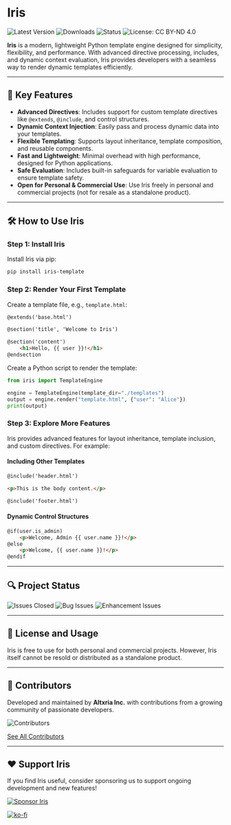 # Iris

![Latest Version](https://img.shields.io/pypi/v/iris-template)
![Downloads](https://img.shields.io/pypi/dm/iris-template)
![Status](https://img.shields.io/badge/status-alpha-orange)
![License: CC BY-ND 4.0](https://img.shields.io/badge/License-CC%20BY--ND%204.0-lightgrey.svg)

**Iris** is a modern, lightweight Python template engine designed for simplicity, flexibility, and performance. With advanced directive processing, includes, and dynamic context evaluation, Iris provides developers with a seamless way to render dynamic templates efficiently.

---

## 🚀 Key Features

- **Advanced Directives**: Includes support for custom template directives like `@extends`, `@include`, and control structures.
- **Dynamic Context Injection**: Easily pass and process dynamic data into your templates.
- **Flexible Templating**: Supports layout inheritance, template composition, and reusable components.
- **Fast and Lightweight**: Minimal overhead with high performance, designed for Python applications.
- **Safe Evaluation**: Includes built-in safeguards for variable evaluation to ensure template safety.
- **Open for Personal & Commercial Use**: Use Iris freely in personal and commercial projects (not for resale as a standalone product).

---

## 🛠️ How to Use Iris

### Step 1: Install Iris

Install Iris via pip:

```bash
pip install iris-template
```

### Step 2: Render Your First Template

Create a template file, e.g., `template.html`:

```html
@extends('base.html')

@section('title', 'Welcome to Iris')

@section('content')
    <h1>Hello, {{ user }}!</h1>
@endsection
```

Create a Python script to render the template:

```python
from iris import TemplateEngine

engine = TemplateEngine(template_dir="./templates")
output = engine.render("template.html", {"user": "Alice"})
print(output)
```

### Step 3: Explore More Features

Iris provides advanced features for layout inheritance, template inclusion, and custom directives. For example:

#### Including Other Templates

```html
@include('header.html')

<p>This is the body content.</p>

@include('footer.html')
```

#### Dynamic Control Structures

```html
@if(user.is_admin)
    <p>Welcome, Admin {{ user.name }}!</p>
@else
    <p>Welcome, {{ user.name }}!</p>
@endif
```

---

## 🔍 Project Status

![Issues Closed](https://img.shields.io/github/issues-closed/altxriainc/iris)
![Bug Issues](https://img.shields.io/github/issues/altxriainc/iris/bug)
![Enhancement Issues](https://img.shields.io/github/issues/altxriainc/iris/enhancement)

---

## 📜 License and Usage

Iris is free to use for both personal and commercial projects. However, Iris itself cannot be resold or distributed as a standalone product.

---

## 🤝 Contributors

Developed and maintained by **Altxria Inc.** with contributions from a growing community of passionate developers.

![Contributors](https://contrib.rocks/image?repo=altxriainc/iris)

[See All Contributors](https://github.com/altxriainc/iris/graphs/contributors)

---

## ❤️ Support Iris

If you find Iris useful, consider sponsoring us to support ongoing development and new features!

[![Sponsor Iris](https://img.shields.io/badge/Sponsor-Iris-blue?logo=github-sponsors)](https://github.com/sponsors/altxriainc)

[![ko-fi](https://ko-fi.com/img/githubbutton_sm.svg)](https://ko-fi.com/N4N516SMZ6)
